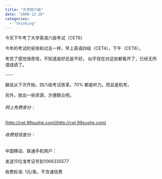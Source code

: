 ```yaml
---
title: "大学四六级"
date: "2008-12-20"
categories: 
  - "thinking"
---
```


今天下午考了大学英语六级考试（CET6）

今年的考试的安排和过去一样，早上英语四级（CET4），下午（CET6）。

考完了感觉很奇怪，不知道是好还是不好。 似乎现在对这些都看开了，已经无所谓成绩了。

\----

据说从下次开始，四六级考试改革。70% 都是听力。而且是机考。

另外，放出一些资源，方便群众吧。

###### 网上免费查分：

[http://cet.99sushe.com](http://cet.99sushe.com)

###### 收费短信查分：

中国移动、联通手机用户：

发送15位准考证号到1066335577

收费标准: 1元/条，不含通信费
